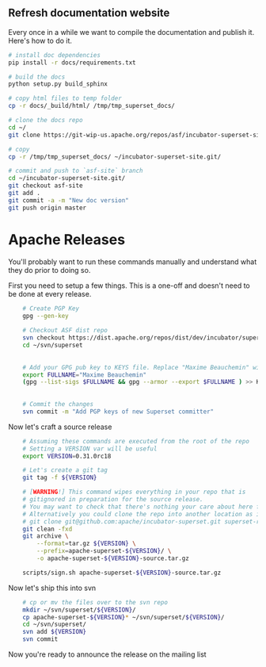 <!--
Licensed to the Apache Software Foundation (ASF) under one
or more contributor license agreements.  See the NOTICE file
distributed with this work for additional information
regarding copyright ownership.  The ASF licenses this file
to you under the Apache License, Version 2.0 (the
"License"); you may not use this file except in compliance
with the License.  You may obtain a copy of the License at

  http://www.apache.org/licenses/LICENSE-2.0

Unless required by applicable law or agreed to in writing,
software distributed under the License is distributed on an
"AS IS" BASIS, WITHOUT WARRANTIES OR CONDITIONS OF ANY
KIND, either express or implied.  See the License for the
specific language governing permissions and limitations
under the License.
-->
## Refresh documentation website

Every once in a while we want to compile the documentation and publish it.
Here's how to do it.

```bash
# install doc dependencies
pip install -r docs/requirements.txt

# build the docs
python setup.py build_sphinx

# copy html files to temp folder
cp -r docs/_build/html/ /tmp/tmp_superset_docs/

# clone the docs repo
cd ~/
git clone https://git-wip-us.apache.org/repos/asf/incubator-superset-site.git

# copy
cp -r /tmp/tmp_superset_docs/ ~/incubator-superset-site.git/

# commit and push to `asf-site` branch
cd ~/incubator-superset-site.git/
git checkout asf-site
git add .
git commit -a -m "New doc version"
git push origin master
```

# Apache Releases

You'll probably want to run these commands manually and understand what
they do prior to doing so.

First you need to setup a few things. This is a one-off and doesn't
need to be done at every release.

```bash
    # Create PGP Key
    gpg --gen-key
     
    # Checkout ASF dist repo
    svn checkout https://dist.apache.org/repos/dist/dev/incubator/superset/ ~/svn/superset
    cd ~/svn/superset
 
  
    # Add your GPG pub key to KEYS file. Replace "Maxime Beauchemin" with your name
    export FULLNAME="Maxime Beauchemin"
    (gpg --list-sigs $FULLNAME && gpg --armor --export $FULLNAME ) >> KEYS
   
    
    # Commit the changes
    svn commit -m "Add PGP keys of new Superset committer"
```

Now let's craft a source release
```bash
    # Assuming these commands are executed from the root of the repo
    # Setting a VERSION var will be useful
    export VERSION=0.31.0rc18

    # Let's create a git tag
    git tag -f ${VERSION}

    # [WARNING!] This command wipes everything in your repo that is
    # gitignored in preparation for the source release.
    # You may want to check that there's nothing your care about here first.
    # Alternatively you could clone the repo into another location as in
    # git clone git@github.com:apache/incubator-superset.git superset-releases
    git clean -fxd
    git archive \
        --format=tar.gz ${VERSION} \
        --prefix=apache-superset-${VERSION}/ \
        -o apache-superset-${VERSION}-source.tar.gz

    scripts/sign.sh apache-superset-${VERSION}-source.tar.gz
```

Now let's ship this into svn

```bash
    # cp or mv the files over to the svn repo
    mkdir ~/svn/superset/${VERSION}/
    cp apache-superset-${VERSION}* ~/svn/superset/${VERSION}/
    cd ~/svn/superset/
    svn add ${VERSION}
    svn commit
```

Now you're ready to announce the release on the mailing list
